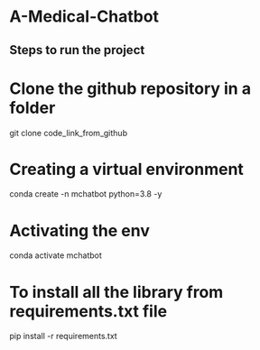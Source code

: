 # A-Medical-Chatbot
## Steps to run the project

# Clone the github repository in a folder #
git clone code_link_from_github

# Creating a virtual environment #
conda create -n mchatbot python=3.8 -y

# Activating the env #
conda activate mchatbot

# To install all the library from requirements.txt file #
pip install -r requirements.txt